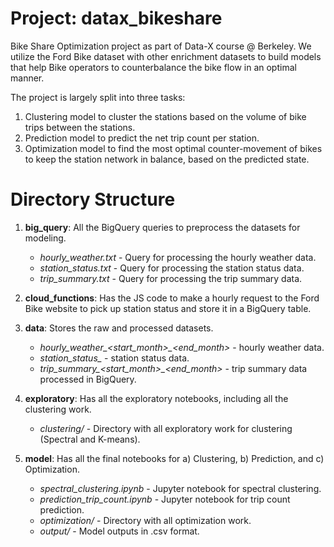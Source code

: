 # Project: datax_bikeshare

Bike Share Optimization project as part of Data-X course @ Berkeley. We utilize the Ford Bike dataset with other enrichment datasets to build models that help Bike operators to counterbalance the bike flow in an optimal manner.

The project is largely split into three tasks:

1. Clustering model to cluster the stations based on the volume of bike trips between the stations.
2. Prediction model to predict the net trip count per station.
3. Optimization model to find the most optimal counter-movement of bikes to keep the station network in balance, based on the predicted state.

# Directory Structure

1. **big_query**: All the BigQuery queries to preprocess the datasets for modeling.
     - *hourly_weather.txt* - Query for processing the hourly weather data.
     - *station_status.txt* - Query for processing the station status data.
     - *trip_summary.txt* - Query for processing the trip summary data.

2. **cloud_functions**: Has the JS code to make a hourly request to the Ford Bike website to pick up station status and store it in a BigQuery table.

3. **data**: Stores the raw and processed datasets.
     - *hourly_weather_<start_month>_<end_month>* - hourly weather data.
     - *station_status_<month>* - station status data.
     - *trip_summary_<start_month>_<end_month>* - trip summary data processed in BigQuery.

4. **exploratory**: Has all the exploratory notebooks, including all the clustering work.
     - *clustering/* - Directory with all exploratory work for clustering (Spectral and K-means).

5. **model**: Has all the final notebooks for a) Clustering, b) Prediction, and c) Optimization.
     - *spectral_clustering.ipynb* - Jupyter notebook for spectral clustering.
     - *prediction_trip_count.ipynb* - Jupyter notebook for trip count prediction.
     - *optimization/* - Directory with all optimization work.
     - *output/* - Model outputs in .csv format.
